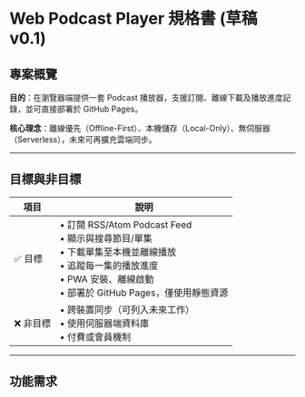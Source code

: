 # Web Podcast Player 規格書 (草稿 v0.1)

## 專案概覽

**目的**：在瀏覽器端提供一套 Podcast 播放器，支援訂閱、離線下載及播放進度記錄，並可直接部署於 GitHub Pages。

**核心理念**：離線優先（Offline-First）、本機儲存（Local-Only）、無伺服器（Serverless），未來可再擴充雲端同步。

---

## 目標與非目標

| 項目 | 說明 |
| ---- | ---- |
| ✅ 目標 | • 訂閱 RSS/Atom Podcast Feed <br>• 顯示與搜尋節目/單集 <br>• 下載單集至本機並離線播放 <br>• 追蹤每一集的播放進度 <br>• PWA 安裝、離線啟動 <br>• 部署於 GitHub Pages，僅使用靜態資源 |
| ❌ 非目標 | • 跨裝置同步（可列入未來工作） <br>• 使用伺服器端資料庫 <br>• 付費或會員機制 |

---

## 功能需求

### 1. 訂閱管理
- 新增訂閱：輸入 RSS 連結或從預設推薦清單選擇。
- 刪除 / 暫停更新
- OPML 匯入 / 匯出（選擇性）

### 2. 節目與單集瀏覽
- 顯示節目封面、描述、最新發布日期。
- 按發布時間 / 未聽完排序。

### 3. 播放與進度追蹤
- 基於 `<audio>` 播放，支援前/後 30 秒跳轉、倍速。
- 使用 Media Session API 讓鎖屏/藍牙控制鍵可用。
- 每 10 秒自動寫入當前播放秒數。

### 4. 離線下載
- 單集列表可點擊「下載」；顯示即時進度條。
- 已下載單集離線可播放；可一鍵刪除釋放空間。

### 5. PWA 能力
- `manifest.json` 提供 Icon、名稱、顏色。
- 首次載入後即能離線啟動。
- 可被「加入主畫面」並獨立運行。

---

## 非功能需求
- **效能**：首頁 LCP < 2.5s（桌面）
- **儲存配額**：預設限制 500 MB，可在設定頁調整。
- **可存取性**：符合 WCAG 2.1 AA；鍵盤可操作。
- **多裝置支援**：Chrome、Edge、Safari（iOS 需偵測並降級無下載）。

---

## 技術設計

### 5.1 技術堆疊

| 層級 | 技術 | 說明 |
| ---- | ---- | ---- |
| UI | React + TypeScript + Vite | Vite 提供快速 build，React Component 化易維護 |
| 狀態管理 | Zustand (輕量) | 全域儲存使用者設定與播放狀態 |
| 路由 | React Router v6 | |
| Styling | Tailwind CSS | 快速樣式迭代；可配套 shadcn/ui 元件 |
| Service Worker | Workbox v7 | 產生 precache & runtime caching 策略 |
| 資料庫 | IndexedDB (idb wrapper) | 儲存訂閱、播放進度、下載檔資訊 |

### 5.2 前端架構

```
App (Layout)
 ├─ Sidebar (PodcastList)
 ├─ Main
 │   ├─ EpisodeList
 │   ├─ EpisodeDetail
```

---

## Tasks
以下清單可依開發進度勾選：

- [x] 初始化 Vite + React + TypeScript 專案
- [ ] 建立 Zustand 狀態管理結構
- [ ] 設計路由與基本頁面（Sidebar、EpisodeList、EpisodeDetail）
- [ ] 實作訂閱管理（新增、刪除／暫停、OPML 匯入／匯出）
- [ ] 撰寫 Podcast Feed 解析與節目／單集資料呈現
- [ ] 建立播放器元件，包含跳轉、倍速與 Media Session API
- [ ] 實作播放進度持續寫入 IndexedDB
- [ ] 加入單集下載、進度條與離線播放能力
- [ ] 建立 PWA manifest 與 Service Worker（Workbox）
- [ ] 控制儲存配額並提供刪除功能
- [ ] 確保 WCAG 2.1 AA 無障礙要求與多瀏覽器測試
- [ ] 部署至 GitHub Pages

